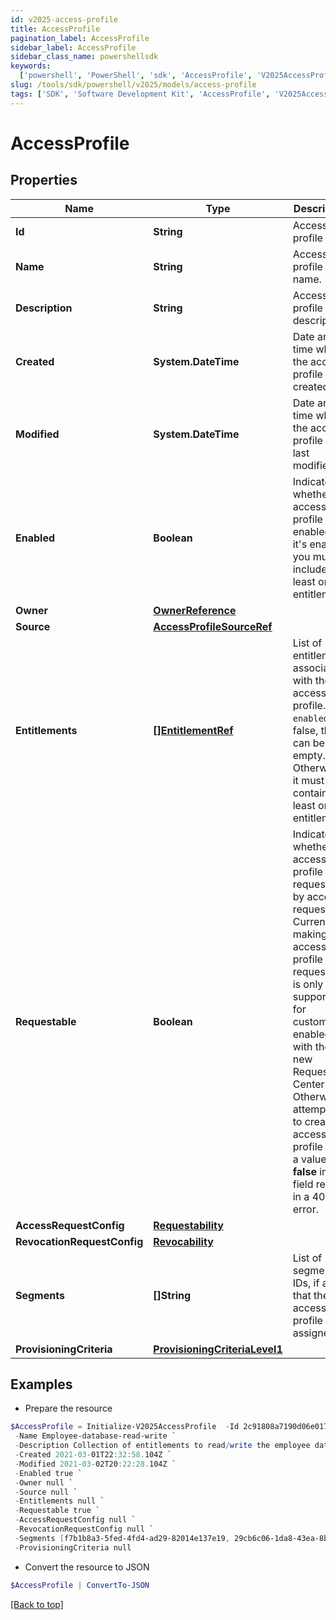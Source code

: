 ```yaml
---
id: v2025-access-profile
title: AccessProfile
pagination_label: AccessProfile
sidebar_label: AccessProfile
sidebar_class_name: powershellsdk
keywords:
  ['powershell', 'PowerShell', 'sdk', 'AccessProfile', 'V2025AccessProfile']
slug: /tools/sdk/powershell/v2025/models/access-profile
tags: ['SDK', 'Software Development Kit', 'AccessProfile', 'V2025AccessProfile']
---
```


# AccessProfile

## Properties

| Name | Type | Description | Notes |
| --- | --- | --- | --- |
| **Id** | **String** | Access profile ID. | [optional] [readonly] |
| **Name** | **String** | Access profile name. | [required] |
| **Description** | **String** | Access profile description. | [optional] |
| **Created** | **System.DateTime** | Date and time when the access profile was created. | [optional] [readonly] |
| **Modified** | **System.DateTime** | Date and time when the access profile was last modified. | [optional] [readonly] |
| **Enabled** | **Boolean** | Indicates whether the access profile is enabled. If it's enabled, you must include at least one entitlement. | [optional] [default to $false] |
| **Owner** | [**OwnerReference**](owner-reference) |  | [required] |
| **Source** | [**AccessProfileSourceRef**](access-profile-source-ref) |  | [required] |
| **Entitlements** | [**[]EntitlementRef**](entitlement-ref) | List of entitlements associated with the access profile. If `enabled` is false, this can be empty. Otherwise, it must contain at least one entitlement. | [optional] |
| **Requestable** | **Boolean** | Indicates whether the access profile is requestable by access request. Currently, making an access profile non-requestable is only supported for customers enabled with the new Request Center. Otherwise, attempting to create an access profile with a value **false** in this field results in a 400 error. | [optional] [default to $true] |
| **AccessRequestConfig** | [**Requestability**](requestability) |  | [optional] |
| **RevocationRequestConfig** | [**Revocability**](revocability) |  | [optional] |
| **Segments** | **[]String** | List of segment IDs, if any, that the access profile is assigned to. | [optional] |
| **ProvisioningCriteria** | [**ProvisioningCriteriaLevel1**](provisioning-criteria-level1) |  | [optional] |

## Examples

- Prepare the resource

```powershell
$AccessProfile = Initialize-V2025AccessProfile  -Id 2c91808a7190d06e01719938fcd20792 `
 -Name Employee-database-read-write `
 -Description Collection of entitlements to read/write the employee database `
 -Created 2021-03-01T22:32:58.104Z `
 -Modified 2021-03-02T20:22:28.104Z `
 -Enabled true `
 -Owner null `
 -Source null `
 -Entitlements null `
 -Requestable true `
 -AccessRequestConfig null `
 -RevocationRequestConfig null `
 -Segments [f7b1b8a3-5fed-4fd4-ad29-82014e137e19, 29cb6c06-1da8-43ea-8be4-b3125f248f2a] `
 -ProvisioningCriteria null
```

- Convert the resource to JSON

```powershell
$AccessProfile | ConvertTo-JSON
```

[[Back to top]](#)
